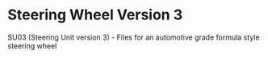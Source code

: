 # Steering Wheel Version 3
SU03 (Steering Unit version 3) - Files for an automotive grade formula style steering wheel
